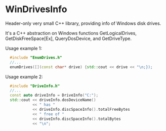 # WinDrivesInfo

Header-only very small C++ library, providing info of Windows disk drives.

It's a C++ abstraction on Windows functions GetLogicalDrives, GetDiskFreeSpace[Ex], QueryDosDevice, and GetDriveType.

Usage example 1:
```C++
  #include "EnumDrives.h"
  //...
  enumDrives([](const char* drive) {std::cout << drive << "\n;});
```

Usage example 2:
```C++
  #include "DriveInfo.h"
  //...
  const auto driveInfo = DriveInfo("C:");
  std::cout << driveInfo.dosDeviceName()
            << " has "
            << driveInfo.discSpaceInfo().totalFreeBytes
            << " free of "
            << driveInfo.discSpaceInfo().totalBytes
            << "\n";
```

